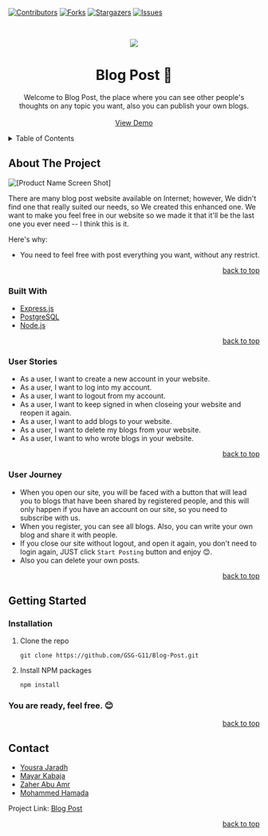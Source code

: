 <div id="top"></div>

[![Contributors][contributors-shield]][contributors-url]
[![Forks][forks-shield]][forks-url]
[![Stargazers][stars-shield]][stars-url]
[![Issues][issues-shield]][issues-url]


<!-- PROJECT LOGO -->
<br />
<div align="center">
    
![](https://i.imgur.com/XTeVWSV.png)

# Blog Post 📑

  <p align="center">
    Welcome to Blog Post, the place where you can see other people's thoughts on any topic you want, also you can publish your own blogs.
    <br />
    <br />
    <a href="https://blog-post4.herokuapp.com/">View Demo</a>
  </p>
</div>



<!-- TABLE OF CONTENTS -->
<details>
  <summary>Table of Contents</summary>
  <ol>
    <li>
      <a href="#about-the-project">About The Project</a>
      <ul>
        <li><a href="#built-with">Built With</a></li>
        <li><a href="#user-journey">User Journey</a></li>
        <li><a href="#user-stories">User Stories</a></li>
      </ul>
    </li>
    <li>
      <a href="#getting-started">Getting Started</a>
      <ul>
        <li><a href="#prerequisites">Prerequisites</a></li>
        <li><a href="#installation">Installation</a></li>
      </ul>
    </li>
    <li><a href="#contact">Contact</a></li>
  </ol>
</details>



<!-- ABOUT THE PROJECT -->
## About The Project
![[Product Name Screen Shot]](https://i.imgur.com/qwfih54.png)

There are many blog post website available on Internet; however, We didn't find one that really suited our needs, so We created this enhanced one. We want to make you feel free in our website so we made it that it'll be the last one you ever need -- I think this is it.

Here's why:
* You need to feel free with post everything you want, without any restrict.



<p align="right"><a href="#top">back to top</a></p>



### Built With 


* [Express.js](https://expressjs.com/)
* [PostgreSQL](https://www.postgresql.org/)
* [Node.js](https://nodejs.org/)

<p align="right"><a href="#top">back to top</a></p>

### User Stories

* As a user, I want to create a new account in your website.
* As a user, I want to log into my account.
* As a user, I want to logout from my account.
* As a user, I want to keep signed in when closeing your website and reopen it again.
* As a user, I want to add blogs to your website.
* As a user, I want to delete my blogs from your website.
* As a user, I want to who wrote blogs in your website.

<p align="right"><a href="#top">back to top</a></p>

### User Journey

* When you open our site, you will be faced with a button that will lead you to blogs that have been shared by registered people, and this will only happen if you have an account on our site, so you need to subscribe with us.
* When you register, you can see all blogs. Also, you can write your own blog and share it with people.
* If you close our site without logout, and open it again, you don't need to login again, JUST click ```Start Posting``` button and enjoy 😊.
* Also you can delete your own posts. 

<p align="right"><a href="#top">back to top</a></p>


<!-- GETTING STARTED -->
## Getting Started

### Installation

1. Clone the repo
   ```
   git clone https://github.com/GSG-G11/Blog-Post.git
   ```
2. Install NPM packages
   ```sh
   npm install
   ```
### You are ready, feel free. 😊


<p align="right"><a href="#top">back to top</a></p>




<!-- CONTACT -->
## Contact

* [Yousra Jaradh](https://github.com/yousrakhaleel)
* [Mayar Kabaja](https://github.com/mayar-kabaja)
* [Zaher Abu Amr](https://github.com/zaher-aa)
* [Mohammed Hamada](https://github.com/Mohammed-Hamada)


Project Link: [Blog Post](https://github.com/GSG-G11/Blog-Post)

<p align="right"><a href="#top">back to top</a></p>


<!-- MARKDOWN LINKS & IMAGES -->
<!-- https://www.markdownguide.org/basic-syntax/#reference-style-links -->
[contributors-shield]: https://img.shields.io/github/contributors/GSG-G11/Blog-Post?style=for-the-badge
[contributors-url]: https://github.com/GSG-G11/Blog-Post/graphs/contributors
[forks-shield]: https://img.shields.io/github/forks/GSG-G11/Blog-Post?style=for-the-badge
[forks-url]: https://github.com/GSG-G11/Blog-Post/network/members
[stars-shield]: https://img.shields.io/github/stars/GSG-G11/Blog-Post?style=for-the-badge
[stars-url]: https://github.com/GSG-G11/Blog-Post/stargazers
[issues-shield]: https://img.shields.io/github/issues/GSG-G11/Blog-Post?style=for-the-badge
[issues-url]: https://github.com/GSG-G11/Blog-Post/issues
[product-screenshot]: images/screenshot.png